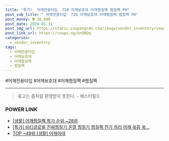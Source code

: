 ```yaml
--- 
title: "특가!  어깨전용타입  720 어깨보호대 어깨찜질팩 찜질팩 PH" 
post_sub_title: " 어깨전용타입  720 어깨보호대 어깨찜질팩 찜질팩 PH" 
post_money: ₩ 38,900 
post_date: 2020.01.31 
post_img_url: https://static.coupangcdn.com/image/vendor_inventory/images/2018/03/06/22/4/f9cc487c-3ed0-4496-a9b3-067079e58e06.jpg 
post_link_url: https://coupa.ng/bnO0Dq 
categories: 
  - vendor_inventory 
tags: 
  - 어깨전용타입 
  - 어깨보호대 
  - 어깨찜질팩 
  - 찜질팩 
--- 
```

  #어깨전용타입 #어깨보호대 #어깨찜질팩 #찜질팩 
<hr> 

> 충고는 좀처럼 환영받지 못한다. - 체스터필드 


### POWER LINK

* <a href="https://blog.naver.com/sakai111/221790774336" target="_blank"> [생활] 어깨찜질팩 특가 순위 ~28위</a>
* <a href="https://blog.naver.com/santokki14/221792212894" target="_blank">[특가] 비티글로벌 진짜찜질기 온열 찜질기 찜질팩 전기 허리 어깨 쑥뜸 쑥...</a>
* <a href="https://blog.naver.com/fasyy4321/221781024477" target="_blank"> TOP ~49위 [생활] 어깨아데</a>
